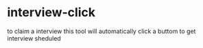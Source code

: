 # interview-click
to claim a interview this tool will automatically click a buttom to get interview sheduled
